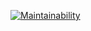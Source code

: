 [![Maintainability](https://api.codeclimate.com/v1/badges/3f4c0f0237aecfbe3874/maintainability)](https://codeclimate.com/github/FlorentLeBot/coffee-project/maintainability)